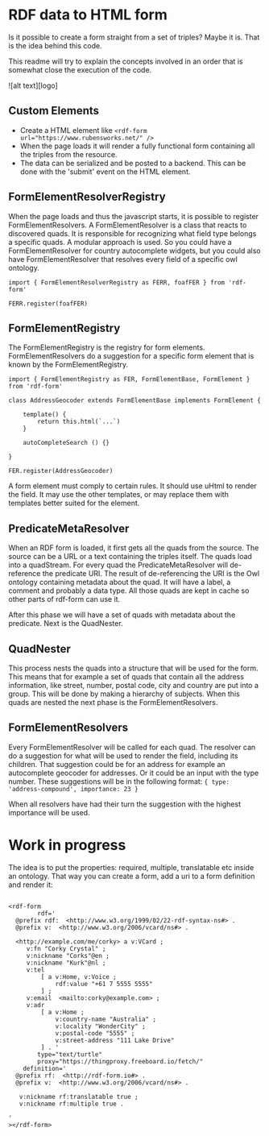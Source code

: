 # RDF data to HTML form

Is it possible to create a form straight from a set of triples?
Maybe it is. That is the idea behind this code.

This readme will try to explain the concepts involved in an order that is somewhat close the execution of the code.

![alt text][logo]

## Custom Elements

- Create a HTML element like ```<rdf-form url="https://www.rubensworks.net/" />```
- When the page loads it will render a fully functional form containing all the triples from the resource.
- The data can be serialized and be posted to a backend. This can be done with the 'submit' event on the HTML element.

## FormElementResolverRegistry

When the page loads and thus the javascript starts, it is possible to register FormElementResolvers.
A FormElementResolver is a class that reacts to discovered quads. It is responsible for recognizing what field type belongs a specific quads. A modular approach is used. So you could have a FormElementResolver for country autocomplete widgets, but you could also have FormElementResolver that resolves every field of a specific owl ontology. 


```
import { FormElementResolverRegistry as FERR, foafFER } from 'rdf-form'

FERR.register(foafFER)
```

## FormElementRegistry

The FormElementRegistry is the registry for form elements. FormElementResolvers do a suggestion for a specific form element that is known by the FormElementRegistry.

```
import { FormElementRegistry as FER, FormElementBase, FormElement } from 'rdf-form'

class AddressGeocoder extends FormElementBase implements FormElement {

    template() {
        return this.html(`...`)
    }

    autoCompleteSearch () {}

}

FER.register(AddressGeocoder)
```

A form element must comply to certain rules. It should use uHtml to render the field. It may use the other templates, or may replace them with templates better suited for the element.

## PredicateMetaResolver

When an RDF form is loaded, it first gets all the quads from the source. The source can be a URL or a text containing the triples itself. The quads load into a quadStream. For every quad the PredicateMetaResolver will de-reference the predicate URI. The result of de-referencing the URI is the Owl ontology containing metadata about the quad. It will have a label, a comment and probably a data type. All those quads are kept in cache so other parts of rdf-form can use it. 

After this phase we will have a set of quads with metadata about the predicate. Next is the QuadNester.

## QuadNester

This process nests the quads into a structure that will be used for the form. This means that for example a set of quads that contain all the address information, like street, number, postal code, city and country are put into a group. This will be done by making a hierarchy of subjects.  When this quads are nested the next phase is the FormElementResolvers.

## FormElementResolvers

Every FormElementResolver will be called for each quad. The resolver can do a suggestion for what will be used to render the field, including its children. That suggestion could be for an address for example an autocomplete geocoder for addresses. Or it could be an input with the type number. These suggestions will be in the following format: ```{ type: 'address-compound', importance: 23 }```

When all resolvers have had their turn the suggestion with the highest importance will be used.

# Work in progress

The idea is to put the properties: required, multiple, translatable etc inside an ontology. That way you can create a form, add a uri to a form definition and render it:

```

<rdf-form
        rdf='
  @prefix rdf:  <http://www.w3.org/1999/02/22-rdf-syntax-ns#> .
  @prefix v:  <http://www.w3.org/2006/vcard/ns#> .

  <http://example.com/me/corky> a v:VCard ;
     v:fn "Corky Crystal" ;
     v:nickname "Corks"@en ;
     v:nickname "Kurk"@nl ;
     v:tel
         [ a v:Home, v:Voice ;
             rdf:value "+61 7 5555 5555"
         ] ;
     v:email  <mailto:corky@example.com> ;
     v:adr
         [ a v:Home ;
             v:country-name "Australia" ;
             v:locality "WonderCity" ;
             v:postal-code "5555" ;
             v:street-address "111 Lake Drive"
         ] . '
        type="text/turtle"
        proxy="https://thingproxy.freeboard.io/fetch/"
    definition='
  @prefix rf:  <http://rdf-form.io#> .
  @prefix v:  <http://www.w3.org/2006/vcard/ns#> .

   v:nickname rf:translatable true ;
   v:nickname rf:multiple true .

'
></rdf-form>

```

